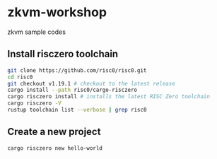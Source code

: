 # zkvm-workshop

zkvm sample codes

## Install risczero toolchain

```sh
git clone https://github.com/risc0/risc0.git
cd risc0
git checkout v1.19.1 # checkout to the latest release
cargo install --path risc0/cargo-risczero
cargo risczero install # installs the latest RISC Zero toolchain
cargo risczero -V
rustup toolchain list --verbose | grep risc0
```

## Create a new project

```sh
cargo risczero new hello-world
```

